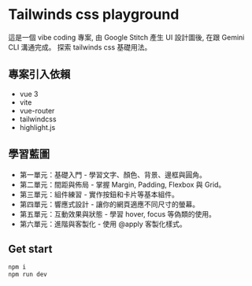 # Tailwinds css playground

這是一個 vibe coding 專案, 
由 Google Stitch 產生 UI 設計圖後, 在跟 Gemini CLI 溝通完成。
探索 tailwinds css 基礎用法。

## 專案引入依賴
- vue 3
- vite
- vue-router
- tailwindcss
- highlight.js

## 學習藍圖
- 第一單元：基礎入門 - 學習文字、顏色、背景、邊框與圓角。
- 第二單元：間距與佈局 - 掌握 Margin, Padding, Flexbox 與 Grid。
- 第三單元：組件練習 - 實作按鈕和卡片等基本組件。
- 第四單元：響應式設計 - 讓你的網頁適應不同尺寸的螢幕。
- 第五單元：互動效果與狀態 - 學習 hover, focus 等偽類的使用。
- 第六單元：進階與客製化 - 使用 @apply 客製化樣式。

## Get start
``` sh
npm i
npm run dev
```